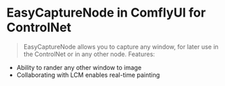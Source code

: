 # EasyCaptureNode in ComflyUI for ControlNet

> EasyCaptureNode allows you to capture any window, for later use in the ControlNet or in any other node.
> Features:

- Ability to rander any other window to image
- Collaborating with LCM enables real-time painting



